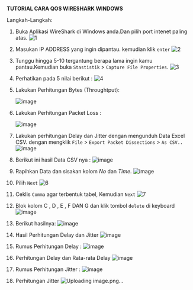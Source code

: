 **TUTORIAL CARA QOS WIRESHARK WINDOWS**

Langkah-Langkah:
1. Buka Aplikasi WireShark di Windows anda.Dan pilih port intenet paling atas.
   ![1](https://github.com/eopaleto/QOS-WireShark/assets/126212773/e1d157e9-0422-44c6-a843-ee0076949fbd)
2. Masukan IP ADDRESS yang ingin dipantau. kemudian klik `enter`
   ![2](https://github.com/eopaleto/QOS-WireShark/assets/126212773/ad259fa0-9bc6-4ea0-8777-e9c0702d6663)
3. Tunggu hingga 5-10 tergantung berapa lama ingin kamu pantau.Kemudian buka `Stastistik` > `Capture File Properties`.
   ![3](https://github.com/eopaleto/QOS-WireShark/assets/126212773/ea4fafbc-bc3c-49d5-9c4a-4252fb1095fe)
4. Perhatikan pada 5 nilai berikut :
   ![4](https://github.com/eopaleto/QOS-WireShark/assets/126212773/d7f44f23-afca-4b99-918b-eedcfd02a6ad)
5. Lakukan Perhitungan Bytes (Throughtput):

   ![image](https://github.com/eopaleto/QOS-WireShark/assets/126212773/41343bdf-f366-4547-999a-6121d8e5c69e)
7. Lakukan Perhitungan Packet Loss :

   ![image](https://github.com/eopaleto/QOS-WireShark/assets/126212773/1114b6e9-1fe9-42f1-8bb3-fee17d4914ff)
8. Lakukan perhitungan Delay dan Jitter dengan mengunduh Data Excel CSV. dengan mengklik `File` > `Export Packet Dissections` > `As CSV..`
   ![image](https://github.com/eopaleto/QOS-WireShark/assets/126212773/aa6cd11d-a837-44a9-86a9-3fef6ad81a83)
9. Berikut ini hasil Data CSV nya :
    ![image](https://github.com/eopaleto/QOS-WireShark/assets/126212773/47f9aea8-cb14-4d3c-ac86-c53f901f96a5)
10. Rapihkan Data dan sisakan kolom *No* dan *Time*.
    ![image](https://github.com/eopaleto/QOS-WireShark/assets/126212773/39148de2-156c-4af6-ac50-93b539ae39f0)
11. Pilih `Next`
    ![6](https://github.com/eopaleto/QOS-WireShark/assets/126212773/f0848225-9b2f-4ed0-8a39-01b0bc5550ab)
12. Ceklis `Comma` agar terbentuk tabel, Kemudian `Next`
    ![7](https://github.com/eopaleto/QOS-WireShark/assets/126212773/0618643f-9158-431d-8d83-fdcc7b932571)
13. Blok kolom C , D , E , F DAN G dan klik tombol `delete` di keyboard
    ![image](https://github.com/eopaleto/QOS-WireShark/assets/126212773/a1f3a11f-c0c0-4790-9c73-3ee623b7f624)
14. Berikut hasilnya:
    ![image](https://github.com/eopaleto/QOS-WireShark/assets/126212773/7376dc8e-368f-4e15-8fbe-a4eec4845cb1)
15. Hasil Perhitungan Delay dan Jitter
    ![image](https://github.com/eopaleto/QOS-WireShark/assets/126212773/bbcb096a-4bda-431b-ae65-1a16500fb0b8)
16. Rumus Perhitungan Delay :
    ![image](https://github.com/eopaleto/QOS-WireShark/assets/126212773/f99d6baf-e171-426c-8202-cf2175fcc1b6)
17. Perhitungan Delay dan Rata-rata Delay
    ![image](https://github.com/eopaleto/QOS-WireShark/assets/126212773/3800b600-fcb5-4ebc-9060-3d5d00948c53)
18. Rumus Perhitungan Jitter :
    ![image](https://github.com/eopaleto/QOS-WireShark/assets/126212773/74c41df8-9bec-4f15-ad59-9b3bcba1b317)
19. Perhitungan Jitter
    ![Uploading image.png…]()


    
